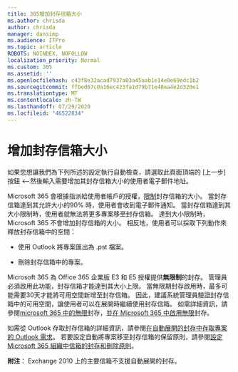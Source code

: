 ```yaml
---
title: 305增加封存信箱大小
ms.author: chrisda
author: chrisda
manager: dansimp
ms.audience: ITPro
ms.topic: article
ROBOTS: NOINDEX, NOFOLLOW
localization_priority: Normal
ms.custom: 305
ms.assetid: ''
ms.openlocfilehash: c43f8e32acad7937a03a45aab1e14e0e69edc1b2
ms.sourcegitcommit: ffbed67c0a16ec423fa1d79b71e48ea4e2d320e1
ms.translationtype: MT
ms.contentlocale: zh-TW
ms.lasthandoff: 07/29/2020
ms.locfileid: "46522834"
---
```

# <a name="increase-the-archive-mailbox-size"></a>增加封存信箱大小


如果您想讓我們為下列所述的設定執行自動檢查，請選取此頁面頂端的 [上一步] 按鈕 <--然後輸入需要增加其封存信箱大小的使用者電子郵件地址。

Microsoft 365 會根據指派給使用者帳戶的授權，[限制](https://docs.microsoft.com/office365/servicedescriptions/exchange-online-service-description/exchange-online-limits#mailbox-storage-limits)封存信箱的大小。 當封存信箱達到其允許大小的90% 時，使用者會收到電子郵件通知。 當封存信箱達到其大小限制時，使用者就無法將更多專案移至封存信箱。 達到大小限制時，Microsoft 365 不會增加封存信箱的大小。 相反地，使用者可以採取下列動作來釋放封存信箱中的空間：

- 使用 Outlook 將專案匯出為 .pst 檔案。

- 刪除封存信箱中的專案。

Microsoft 365 為 Office 365 企業版 E3 和 E5 授權提供**無限制**的封存。 管理員必須啟用此功能，封存信箱才能達到其大小上限。 當無限期封存啟用時，最多可能需要30天才能將可用空間新增至封存信箱。 因此，建議系統管理員驗證封存信箱中的可用空間，讓使用者可以在展開時繼續使用封存信箱。 如需詳細資訊，請參閱[microsoft 365 中的無限](https://docs.microsoft.com/microsoft-365/compliance/unlimited-archiving)封存，並[在 Microsoft 365 中啟用無限](https://docs.microsoft.com/microsoft-365/compliance/enable-unlimited-archiving)封存。

如需從 Outlook 存取封存信箱的詳細資訊，請參閱[在自動展開的封存中存取專案的 Outlook 需求](https://docs.microsoft.com/microsoft-365/compliance/unlimited-archiving#outlook-requirements-for-accessing-items-in-an-auto-expanded-archive)。 若要設定自動將專案移至封存信箱的保留原則，請參閱[設定 Microsoft 365 組織中信箱的封存和刪除原則](https://docs.microsoft.com/microsoft-365/compliance/set-up-an-archive-and-deletion-policy-for-mailboxes)。

**附注**： Exchange 2010 上的主要信箱不支援自動展開的封存。
